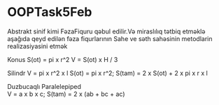 # OOPTask5Feb
Abstrakt sinif kimi FəzaFiquru
qəbul edilir.Və miraslılıq tətbiq etməklə aşağıda qeyd edilən fəza fiqurlarının Sahe ve səth sahəsinin metodlarin
realizasiyasini etmək

Konus
S(ot) = pi x r^2
V = S(ot) x H / 3


Silindr
V = pi x r^2 x l
S(ot) = pi x r^2;
S(tam) = 2 x S(ot)  + 2 x pi x r x l


Duzbucaqlı Paralelepiped  
V = a x b x c;
S(tam) = 2 x (ab + bc + ac)
